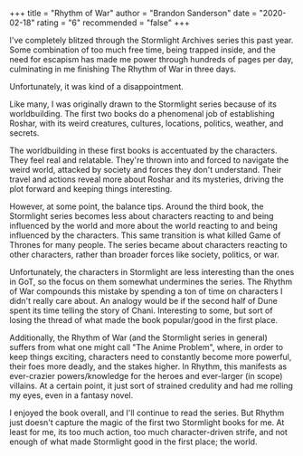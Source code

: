 +++
title = "Rhythm of War"
author = "Brandon Sanderson"
date = "2020-02-18"
rating = "6"
recommended = "false"
+++

I've completely blitzed through the Stormlight Archives series this past year. Some combination of too much free time, being trapped inside, and the need for escapism has made me power through hundreds of pages per day, culminating in me finishing The Rhythm of War in three days.

Unfortunately, it was kind of a disappointment.

Like many, I was originally drawn to the Stormlight series because of its worldbuilding. The first two books do a phenomenal job of establishing Roshar, with its weird creatures, cultures, locations, politics, weather, and secrets.

The worldbuilding in these first books is accentuated by the characters. They feel real and relatable. They're thrown into and forced to navigate the weird world, attacked by society and forces they don't understand. Their travel and actions reveal more about Roshar and its mysteries, driving the plot forward and keeping things interesting.

However, at some point, the balance tips. Around the third book, the Stormlight series becomes less about characters reacting to and being influenced by the world and more about the world reacting to and being influenced by the characters. This same transition is what killed Game of Thrones for many people. The series became about characters reacting to other characters, rather than broader forces like society, politics, or war.

Unfortunately, the characters in Stormlight are less interesting than the ones in GoT, so the focus on them somewhat undermines the series. The Rhythm of War compounds this mistake by spending a ton of time on characters I didn't really care about. An analogy would be if the second half of Dune spent its time telling the story of Chani. Interesting to some, but sort of losing the thread of what made the book popular/good in the first place.

Additionally, the Rhythm of War (and the Stormlight series in general) suffers from what one might call "The Anime Problem", where, in order to keep things exciting, characters need to constantly become more powerful, their foes more deadly, and the stakes higher. In Rhythm, this manifests as ever-crazier powers/knowledge for the heroes and ever-larger (in scope) villains. At a certain point, it just sort of strained credulity and had me rolling my eyes, even in a fantasy novel.

I enjoyed the book overall, and I'll continue to read the series. But Rhythm just doesn't capture the magic of the first two Stormlight books for me. At least for me, its too much action, too much character-driven strife, and not enough of what made Stormlight good in the first place; the world.
